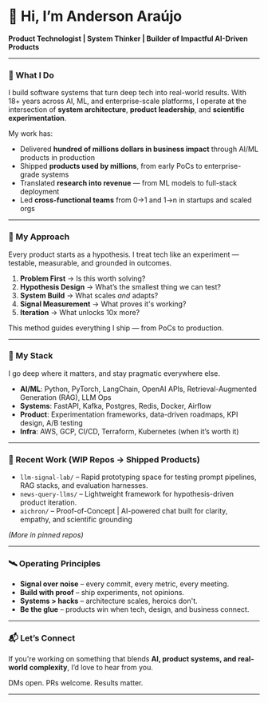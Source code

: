 # 👋 Hi, I’m Anderson Araújo

**Product Technologist | System Thinker | Builder of Impactful AI-Driven Products**

---

### 🧠 What I Do

I build software systems that turn deep tech into real-world results. With 18+ years across AI, ML, and enterprise-scale platforms, I operate at the intersection of **system architecture**, **product leadership**, and **scientific experimentation**.

My work has:

- Delivered **hundred of millions dollars in business impact** through AI/ML products in production
- Shipped **products used by millions**, from early PoCs to enterprise-grade systems
- Translated **research into revenue** — from ML models to full-stack deployment
- Led **cross-functional teams** from 0→1 and 1→n in startups and scaled orgs

---

### 🔬 My Approach

Every product starts as a hypothesis. I treat tech like an experiment — testable, measurable, and grounded in outcomes.

1. **Problem First** → Is this worth solving?
2. **Hypothesis Design** → What’s the smallest thing we can test?
3. **System Build** → What scales *and* adapts?
4. **Signal Measurement** → What proves it's working?
5. **Iteration** → What unlocks 10x more?

This method guides everything I ship — from PoCs to production.

---

### 🧰 My Stack

I go deep where it matters, and stay pragmatic everywhere else.

- **AI/ML**: Python, PyTorch, LangChain, OpenAI APIs, Retrieval-Augmented Generation (RAG), LLM Ops
- **Systems**: FastAPI, Kafka, Postgres, Redis, Docker, Airflow
- **Product**: Experimentation frameworks, data-driven roadmaps, KPI design, A/B testing
- **Infra**: AWS, GCP, CI/CD, Terraform, Kubernetes (when it’s worth it)

---

### 🚧 Recent Work (WIP Repos → Shipped Products)

- `llm-signal-lab/` – Rapid prototyping space for testing prompt pipelines, RAG stacks, and evaluation harnesses.
- `news-query-llms/` – Lightweight framework for hypothesis-driven product iteration.
- `aichron/` – Proof-of-Concept | AI-powered chat built for clarity, empathy, and scientific grounding

*(More in pinned repos)*

---

### 🛰️ Operating Principles

- **Signal over noise** – every commit, every metric, every meeting.
- **Build with proof** – ship experiments, not opinions.
- **Systems > hacks** – architecture scales, heroics don't.
- **Be the glue** – products win when tech, design, and business connect.

---

### 📬 Let’s Connect

If you're working on something that blends **AI, product systems, and real-world complexity**, I’d love to hear from you.

DMs open. PRs welcome. Results matter.

---
